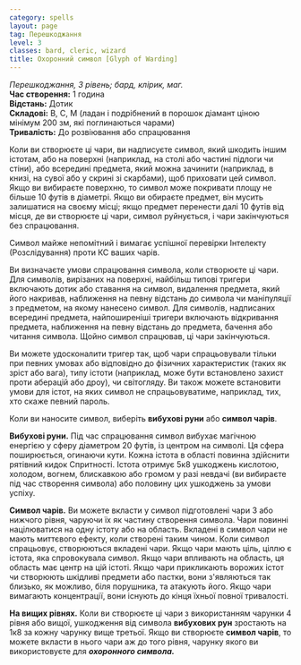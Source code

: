 ```yaml
---
category: spells
layout: page
tag: Перешкоджання
level: 3
classes: bard, cleric, wizard
title: Охоронний символ [Glyph of Warding]
---
```


_Перешкоджання, 3 рівень; бард, клірик, маг._  
**Час створення:** 1 година    
**Відстань:** Дотик    
**Складові:** В, С, М (ладан і подрібнений в порошок діамант ціною мінімум 200 зм, які поглинаються чарами)    
**Тривалість:** До розвіювання або спрацювання    

Коли ви створюєте ці чари, ви надписуєте символ, який шкодить іншим істотам, або на поверхні (наприклад, на столі або частині підлоги чи стіни), або всередині предмета, який можна зачинити (наприклад, в книзі, на сувої або у скрині зі скарбами), щоб приховати цей символ. Якщо ви вибираєте поверхню, то символ може покривати площу не більше 10 футів в діаметрі. Якщо ви обираєте предмет, він мусить залишатися на своєму місці; якщо предмет перенести далі 10 футів від місця, де ви створюєте ці чари, символ руйнується, і чари закінчуються без спрацювання.    

Символ майже непомітний і вимагає успішної перевірки Інтелекту (Розслідування) проти КС ваших чарів.    

Ви визначаєте умови спрацювання символа, коли створюєте ці чари. Для символів, вирізаних на поверхні, найбільш типові тригери включають дотик або ставання на символ, видалення предмета, який його накривав, наближення на певну відстань до символа чи маніпуляції з предметом, на якому нанесено символ. Для символів, надписаних всередині предмета, найпоширеніші тригери включають відкривання предмета, наближення на певну відстань до предмета, бачення або читання символа. Щойно символ спрацював, ці чари закінчуються.    

Ви можете удосконалити тригер так, щоб чари спрацьовували тільки при певних умовах або відповідно до фізичних характеристик (таких як зріст або вага), типу істоти (наприклад, може бути встановлено захист проти аберацій або дроу), чи світогляду. Ви також можете встановити умови для істот, на яких символ не спрацьовуватиме, наприклад, тих, хто скаже певний пароль.    

Коли ви наносите символ, виберіть **вибухові руни** або **символ чарів**.    

**Вибухові руни.** Під час спрацювання символ вибухає магічною енергією у сферу діаметром 20 футів, із центром на символі. Ця сфера поширюється, огинаючи кути. Кожна істота в області повинна здійснити рятівний кидок Спритності. Істота отримує 5к8 ушкоджень кислотою, холодом, вогнем, блискавкою або громом у разі невдачі (ви вибираєте під час створення символа) або половину цих ушкоджень за умови успіху.    

**Символ чарів.** Ви можете вкласти у символ підготовлені чари 3 або нижчого рівня, чаруючи їх як частину створення символа. Чари повинні націлюватися на одну істоту або на область. Вкладені в символ чари не мають миттєвого ефекту, коли створені таким чином. Коли символ спрацьовує, створюються вкладені чари. Якщо чари мають ціль, ціллю є істота, яка спровокувала символ. Якщо чари впливають на область, ця область має центр на цій істоті. Якщо чари прикликають ворожих істот чи створюють шкідливі предмети або пастки, вони з'являються так близько, як можливо, біля порушника, та атакують його. Якщо чари вимагають концентрації, вони існують до кінця їхньої повної тривалості.  

**На вищих рівнях.** Коли ви створюєте ці чари з використанням чарунки 4 рівня або вищої, ушкодження від символа **вибухових рун** зростають на 1к8 за кожну чарунку вище третьої. Якщо ви створюєте **символ чарів**, то можете вкласти в нього чари аж до того рівня, чарунку якого ви використовуєте для **_охоронного символа._** 
